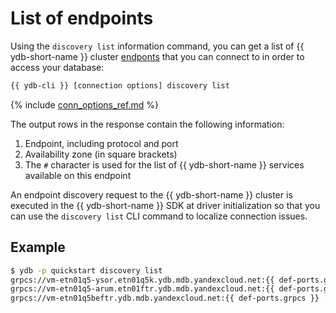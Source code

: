 # List of endpoints

Using the `discovery list` information command, you can get a list of {{ ydb-short-name }} cluster [endponts](../../../../concepts/connect.md#endpoint) that you can connect to in order to access your database:

```bash
{{ ydb-cli }} [connection options] discovery list
```

{% include [conn_options_ref.md](conn_options_ref.md) %}

The output rows in the response contain the following information:

1. Endpoint, including protocol and port
2. Availability zone (in square brackets)
3. The `#` character is used for the list of {{ ydb-short-name }} services available on this endpoint

An endpoint discovery request to the {{ ydb-short-name }} cluster is executed in the {{ ydb-short-name }} SDK at driver initialization so that you can use the `discovery list` CLI command to localize connection issues.

## Example

```bash
$ ydb -p quickstart discovery list
grpcs://vm-etn01q5-ysor.etn01q5k.ydb.mdb.yandexcloud.net:{{ def-ports.grpcs }} [sas] #table_service #scripting #discovery #rate_limiter #locking #kesus
grpcs://vm-etn01q5-arum.etn01ftr.ydb.mdb.yandexcloud.net:{{ def-ports.grpcs }} [vla] #table_service #scripting #discovery #rate_limiter #locking #kesus
grpcs://vm-etn01q5beftr.ydb.mdb.yandexcloud.net:{{ def-ports.grpcs }} [myt] #table_service #scripting #discovery #rate_limiter #locking #kesus
```
